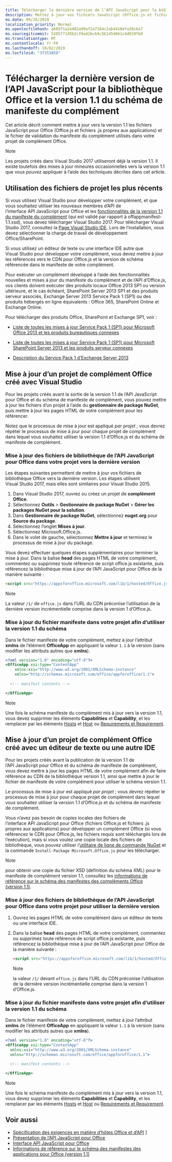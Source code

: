 ```yaml
---
title: Télécharger la dernière version de l’API JavaScript pour la bibliothèque Office et la version 1.1 du schéma de manifeste du complément
description: Mettez à jour vos fichiers JavaScript (Office.js et fichiers .js propres aux applications) et le fichier de validation du manifeste du complément dans votre projet Complément Office vers la version 1.1.
ms.date: 09/26/2019
localization_priority: Normal
ms.openlocfilehash: a685f1a2e482a99af2a7184c2ab44104fa38c6a7
ms.sourcegitcommit: 528577145b2cf0a42bc64c56145d661c4d019fb8
ms.translationtype: MT
ms.contentlocale: fr-FR
ms.lasthandoff: 10/02/2019
ms.locfileid: "37353859"
---
```

# <a name="update-to-the-latest-javascript-api-for-office-library-and-version-11-add-in-manifest-schema"></a>Télécharger la dernière version de l’API JavaScript pour la bibliothèque Office et la version 1.1 du schéma de manifeste du complément

Cet article décrit comment mettre à jour vers la version 1.1 les fichiers JavaScript pour Office (Office.js et fichiers .js propres aux applications) et le fichier de validation du manifeste du complément utilisés dans votre projet de complément Office.

> [!NOTE]
> Les projets créés dans Visual Studio 2017 utiliseront déjà la version 1.1. Il existe toutefois des mises à jour mineures occasionnelles vers la version 1.1 que vous pouvez appliquer à l’aide des techniques décrites dans cet article.

## <a name="use-the-most-up-to-date-project-files"></a>Utilisation des fichiers de projet les plus récents

Si vous utilisez Visual Studio pour développer votre complément, et que vous souhaitez utiliser les nouveaux membres d’API de l’interface API JavaScript pour Office et les [fonctionnalités de la version 1.1 du manifeste du complément](../develop/add-in-manifests.md) (qui est validé par rapport à offappmanifest-1.1.xsd), vous devez télécharger Visual Studio 2017. Pour télécharger Visual Studio 2017, consultez la [Page Visual Studio IDE](https://visualstudio.microsoft.com/vs/). Lors de l’installation, vous devez sélectionner la charge de travail de développement Office/SharePoint.

Si vous utilisez un éditeur de texte ou une interface IDE autre que Visual Studio pour développer votre complément, vous devez mettre à jour les références vers le CDN pour Office.js et la version de schéma référencée dans le manifeste de votre complément.

Pour exécuter un complément développé à l’aide des fonctionnalités nouvelles et mises à jour du manifeste du complément et de l’API d’Office.js, vos clients doivent exécuter des produits locaux Office 2013 SP1 ou version ultérieure, et le cas échéant, SharePoint Server 2013 SP1 et des produits serveur associés, Exchange Server 2013 Service Pack 1 (SP1) ou des produits hébergés en ligne équivalents : Office 365, SharePoint Online et Exchange Online.

Pour télécharger des produits Office, SharePoint et Exchange SP1, voir :

- [Liste de toutes les mises à jour Service Pack 1 (SP1) pour Microsoft Office 2013 et les produits bureautiques connexes](https://support.microsoft.com/kb/2850036)

- [Liste de toutes les mises à jour Service Pack 1 (SP1) pour Microsoft SharePoint Server 2013 et les produits serveur connexes](https://support.microsoft.com/kb/2850035)

- [Description du Service Pack 1 d’Exchange Server 2013](https://support.microsoft.com/kb/2926248)


## <a name="updating-an-office-add-in-project-created-with-visual-studio"></a>Mise à jour d’un projet de complément Office créé avec Visual Studio

Pour les projets créés avant la sortie de la version 1.1 de l’API JavaScript pour Office et du schéma de manifeste de complément, vous pouvez mettre à jour les fichiers d’un projet à l’aide du  **gestionnaire de package NuGet**, puis mettre à jour les pages HTML de votre complément pour les référencer. 

Notez que le processus de mise à jour est appliqué  _par projet_  ; vous devrez répéter le processus de mise à jour pour chaque projet de complément dans lequel vous souhaitez utiliser la version 1.1 d’Office.js et du schéma de manifeste de complément.


### <a name="update-the-javascript-api-for-office-library-files-in-your-project-to-the-newest-release"></a>Mise à jour des fichiers de bibliothèque de l’API JavaScript pour Office dans votre projet vers la dernière version
Les étapes suivantes permettent de mettre à jour vos fichiers de bibliothèque Office vers la dernière version. Les étapes utilisent Visual Studio 2017, mais elles sont similaires pour Visual Studio 2015.

1. Dans Visual Studio 2017, ouvrez ou créez un projet de **complément Office**.
2. Sélectionnez **Outils**  >  **Gestionnaire de package NuGet**  >  **Gérer les packages NuGet pour la solution**.
3. Dans **Gestionnaire de package NuGet**, sélectionnez **nuget.org** pour **Source du package**.
4. Sélectionnez l’onglet **Mises à jour**.
5. Sélectionnez Microsoft.Office.js.
6. Dans le volet de gauche, sélectionnez **Mettre à jour** et terminez le processus de mise à jour du package.

Vous devez effectuer quelques étapes supplémentaires pour terminer la mise à jour. Dans la balise **head** des pages HTML de votre complément, commentez ou supprimez toute référence de script office.js existante, puis référencez la bibliothèque mise à jour de l’API JavaScript pour Office de la manière suivante :

  ```html
  <script src="https://appsforoffice.microsoft.com/lib/1/hosted/Office.js" type="text/javascript"></script>
  ```

   > [!NOTE] 
   > La valeur `/1/` de `office.js` dans l’URL du CDN préconise l’utilisation de la dernière version incrémentielle comprise dans la version 1 d’Office.js.


### <a name="update-the-manifest-file-in-your-project-to-use-schema-version-11"></a>Mise à jour du fichier manifeste dans votre projet afin d’utiliser la version 1.1 du schéma

Dans le fichier manifeste de votre complément, mettez à jour l’attribut **xmlns** de l’élément **OfficeApp** en appliquant la valeur `1.1` à la version (sans modifier les attributs autres que **xmlns**).

```xml
<?xml version="1.0" encoding="utf-8"?>
<OfficeApp xsi:type="ContentApp"
    xmlns:xsi="http://www.w3.org/2001/XMLSchema-instance"
    xmlns="http://schemas.microsoft.com/office/appforoffice/1.1">
  
  <!-- manifest contents -->

</OfficeApp>
```

> [!NOTE]
> Une fois le schéma manifeste du complément mis à jour vers la version 1.1, vous devez supprimer les éléments **Capabilities** et **Capability**, et les remplacer par les éléments [Hosts](/office/dev/add-ins/reference/manifest/hosts) et [Host](/office/dev/add-ins/reference/manifest/host) ou [Requirements et Requirement](specify-office-hosts-and-api-requirements.md).

## <a name="updating-an-office-add-in-project-created-with-a-text-editor-or-other-ide"></a>Mise à jour d’un projet de complément Office créé avec un éditeur de texte ou une autre IDE

Pour les projets créés avant la publication de la version 1.1 de l’API JavaScript pour Office et du schéma de manifeste de complément, vous devez mettre à jour les pages HTML de votre complément afin de faire référence au CDN de la bibliothèque version 1.1, ainsi que mettre à jour le fichier de manifeste de votre complément pour utiliser le schéma version 1.1. 

Le processus de mise à jour est appliqué  _par projet_  ; vous devrez répéter le processus de mise à jour pour chaque projet de complément dans lequel vous souhaitez utiliser la version 1.1 d’Office.js et du schéma de manifeste de complément.

Vous n’avez pas besoin de copies locales des fichiers de l’interface API JavaScript pour Office (fichiers Office.js et fichiers .js propres aux applications) pour développer un complément Office (si vous référencez le CDN pour Office.js, les fichiers requis sont téléchargés lors de l’exécution), mais si vous voulez une copie locale des fichiers de bibliothèque, vous pouvez utiliser l’[utilitaire de ligne de commande NuGet](https://docs.nuget.org/consume/installing-nuget) et la commande `Install-Package Microsoft.Office.js` pour les télécharger.

> [!NOTE]
> pour obtenir une copie du fichier XSD (définition du schéma XML) pour le manifeste de complément version 1.1, consultez les [informations de référence sur le schéma des manifestes des compléments Office (version 1.1)](../develop/add-in-manifests.md).


### <a name="update-the-javascript-api-for-office-library-files-in-your-project-to-use-the-newest-release"></a>Mise à jour des fichiers de bibliothèque de l’API JavaScript pour Office dans votre projet pour utiliser la dernière version

1. Ouvrez les pages HTML de votre complément dans un éditeur de texte ou une interface IDE.

2. Dans la balise **head** des pages HTML de votre complément, commentez ou supprimez toute référence de script office.js existante, puis référencez la bibliothèque mise à jour de l’API JavaScript pour Office de la manière suivante :

    ```html
    <script src="https://appsforoffice.microsoft.com/lib/1/hosted/Office.js" type="text/javascript"></script>
    ```

   > [!NOTE]
   > la valeur `/1/` devant `office.js` dans l’URL du CDN préconise l’utilisation de la dernière version incrémentielle comprise dans la version 1 d’Office.js.

### <a name="update-the-manifest-file-in-your-project-to-use-schema-version-11"></a>Mise à jour du fichier manifeste dans votre projet afin d’utiliser la version 1.1 du schéma

Dans le fichier manifeste de votre complément, mettez à jour l’attribut **xmlns** de l’élément **OfficeApp** en appliquant la valeur `1.1` à la version (sans modifier les attributs autres que **xmlns**).

```xml
<?xml version="1.0" encoding="utf-8"?>
<OfficeApp xsi:type="ContentApp"
  xmlns:xsi="http://www.w3.org/2001/XMLSchema-instance"
  xmlns="http://schemas.microsoft.com/office/appforoffice/1.1">
  
  <!-- manifest contents -->

</OfficeApp>
```

> [!NOTE]
> Une fois le schéma manifeste du complément mis à jour vers la version 1.1, vous devez supprimer les éléments **Capabilities** et **Capability**, et les remplacer par les éléments [Hosts](/office/dev/add-ins/reference/manifest/hosts) et [Host](/office/dev/add-ins/reference/manifest/host) ou [Requirements et Requirement](specify-office-hosts-and-api-requirements.md).

## <a name="see-also"></a>Voir aussi

- [Spécification des exigences en matière d’hôtes Office et d’API](specify-office-hosts-and-api-requirements.md) ]
- [Présentation de l’API JavaScript pour Office](understanding-the-javascript-api-for-office.md)
- [Interface API JavaScript pour Office](/office/dev/add-ins/reference/javascript-api-for-office)
- [Informations de référence sur le schéma des manifestes des applications pour Office (version 1.1)](../develop/add-in-manifests.md)
